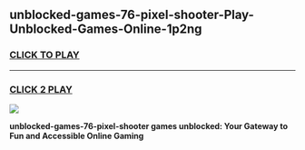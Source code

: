 
## unblocked-games-76-pixel-shooter-Play-Unblocked-Games-Online-1p2ng
<h3>
<a href="https://premium76.site?title=unblocked-games-76-pixel-shooter&ref=25A">CLICK TO PLAY</a></h3>
<hr>

<h3>
<a href="https://premium76.site?title=unblocked-games-76-pixel-shooter&ref=25A">CLICK 2 PLAY</a>
  
</h3>

<a href="https://premium76.site?title=unblocked-games-76-pixel-shooter&ref=25A"><img src="https://clearcache.store/games.png"></a>


**unblocked-games-76-pixel-shooter games unblocked: Your Gateway to Fun and Accessible Online Gaming**
